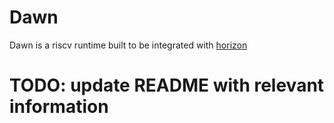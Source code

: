 # Dawn
Dawn is a riscv runtime built to be integrated with [horizon](https://github.com/sivansh11/horizon)

# TODO: update README with relevant information

